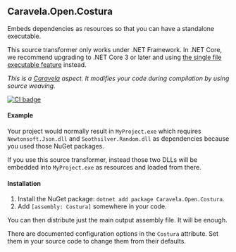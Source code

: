 ## Caravela.Open.Costura
Embeds dependencies as resources so that you can have a standalone executable.

This source transformer only works under .NET Framework. In .NET Core, we recommend upgrading to .NET Core 3 or later and using [the single file executable feature](https://docs.microsoft.com/en-us/dotnet/core/deploying/single-file) instead.

*This is a [Caravela](https://github.com/postsharp/Caravela) aspect. It modifies your code during compilation by using source weaving.*

[![CI badge](https://github.com/postsharp/Caravela.Open.Costura/workflows/Full%20Pipeline/badge.svg)](https://github.com/postsharp/Caravela.Open.Costura/actions?query=workflow%3A%22Full+Pipeline%22)

#### Example
Your project would normally result in `MyProject.exe` which requires `Newtonsoft.Json.dll` and `Soothsilver.Random.dll` as dependencies because you used those NuGet packages.

If you use this source transformer, instead those two DLLs will be embedded into `MyProject.exe` as resources and loaded from there. 
#### Installation 
1. Install the NuGet package: `dotnet add package Caravela.Open.Costura`.
2. Add `[assembly: Costura]` somewhere in your code.

You can then distribute just the main output assembly file. It will be enough.

There are documented configuration options in the `Costura` attribute. Set them in your source code to change them from their defaults.